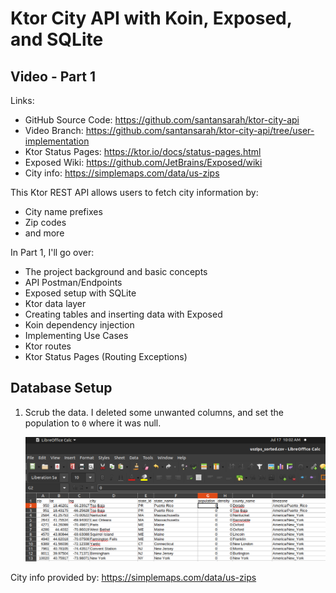 # Ktor City API with Koin, Exposed, and SQLite

## Video - Part 1

Links:
* GitHub Source Code: https://github.com/santansarah/ktor-city-api
* Video Branch: https://github.com/santansarah/ktor-city-api/tree/user-implementation
* Ktor Status Pages: https://ktor.io/docs/status-pages.html
* Exposed Wiki: https://github.com/JetBrains/Exposed/wiki
* City info: https://simplemaps.com/data/us-zips

This Ktor REST API allows users to fetch city information by:
* City name prefixes
* Zip codes
* and more

In Part 1, I'll go over:
* The project background and basic concepts
* API Postman/Endpoints
* Exposed setup with SQLite
* Ktor data layer
* Creating tables and inserting data with Exposed
* Koin dependency injection
* Implementing Use Cases
* Ktor routes
* Ktor Status Pages (Routing Exceptions)

## Database Setup

1. Scrub the data. I deleted some unwanted columns, and set the population to
   `0` where it was null.

   ![image](sorted_data.png)






















City info provided by: https://simplemaps.com/data/us-zips